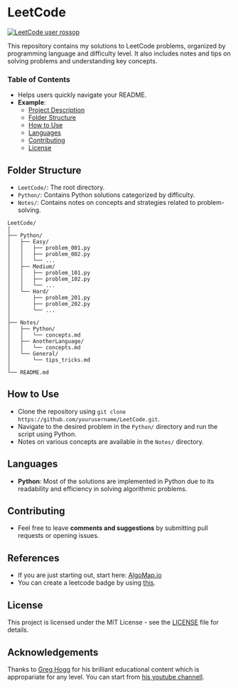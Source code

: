 # LeetCode

[![LeetCode user rossop](https://img.shields.io/badge/dynamic/json?style=plastic&labelColor=black&color=%23ffa116&label=Solved&query=solved&url=https%3A%2F%2Fleetcode-badge.vercel.app%2Fapi%2Fusers%2Frossop&logo=leetcode&logoColor=yellow)](https://leetcode.com/rossop/)

This repository contains my solutions to LeetCode problems, organized by programming language and difficulty level. It also includes notes and tips on solving problems and understanding key concepts.

### Table of Contents
   - Helps users quickly navigate your README.
   - **Example**:
     - [Project Description](#project-description)
     - [Folder Structure](#folder-structure)
     - [How to Use](#how-to-use)
     - [Languages](#languages)
     - [Contributing](#contributing)
     - [License](#license)

## Folder Structure
- `LeetCode/`: The root directory.
- `Python/`: Contains Python solutions categorized by difficulty.
- `Notes/`: Contains notes on concepts and strategies related to problem-solving.

```plaintext
LeetCode/
│
├── Python/
│   ├── Easy/
│   │   ├── problem_001.py
│   │   ├── problem_002.py
│   │   └── ...
│   ├── Medium/
│   │   ├── problem_101.py
│   │   ├── problem_102.py
│   │   └── ...
│   └── Hard/
│       ├── problem_201.py
│       ├── problem_202.py
│       └── ...
│
├── Notes/
│   ├── Python/
│   │   └── concepts.md
│   ├── AnotherLanguage/
│   │   └── concepts.md
│   └── General/
│       └── tips_tricks.md
│
└── README.md
```

## How to Use
- Clone the repository using `git clone https://github.com/yourusername/LeetCode.git`.
- Navigate to the desired problem in the `Python/` directory and run the script using Python.
- Notes on various concepts are available in the `Notes/` directory.

## Languages
- **Python**: Most of the solutions are implemented in Python due to its readability and efficiency in solving algorithmic problems.

## Contributing
- Feel free to leave **comments and suggestions** by submitting pull requests or opening issues.

## References
- If you are just starting out, start here: [AlgoMap.io](https://algomap.io/)
- You can create a leetcode badge by using [this](https://leetcode-badge.vercel.app/).

## License
This project is licensed under the MIT License - see the [LICENSE](LICENCE) file for details.

## Acknowledgements
Thanks to [Greg Hogg](linktr.ee/greghogg) for his brilliant educational content which is appropariate for any level. You can start from [his youtube channell](www.youtube.com/@GregHogg).